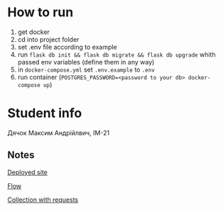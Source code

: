 # How to run
1. get docker
2. cd into project folder
3. set .env file according to example
4. run `flask db init && flask db migrate && flask db upgrade` whith passed env variables (define them in any way)
4. in `docker-compose.yml` set `.env.example` to `.env`
3. run container (`POSTGRES_PASSWORD=<password to your db> docker-compose up`)

# Student info
Дячок Максим Андрійлвич, ІМ-21

## Notes
[Deployed site](https://backend-4-0i8c.onrender.com)

[Flow](https://www.postman.com/test-task-solidgate/workspace/pub-repo/flow/6751775b04060300322d69a0)

[Collection with requests](https://www.postman.com/test-task-solidgate/workspace/pub-repo/collection/30950089-fc578053-4694-45d3-a20a-4151b3fdf1ed?action=share&creator=30950089&active-environment=30950089-2e859448-0f3c-47d0-848b-630b7cb8905b)
